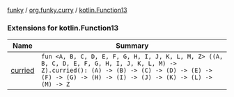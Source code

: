 [funky](../../index.md) / [org.funky.curry](../index.md) / [kotlin.Function13](.)

### Extensions for kotlin.Function13

| Name | Summary |
|---|---|
| [curried](curried.md) | `fun <A, B, C, D, E, F, G, H, I, J, K, L, M, Z> ((A, B, C, D, E, F, G, H, I, J, K, L, M) -> Z).curried(): (A) -> (B) -> (C) -> (D) -> (E) -> (F) -> (G) -> (H) -> (I) -> (J) -> (K) -> (L) -> (M) -> Z` |

